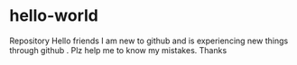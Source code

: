 # hello-world
Repository
Hello friends
I am new to github and is experiencing new things through github . Plz help me to know my mistakes. Thanks
